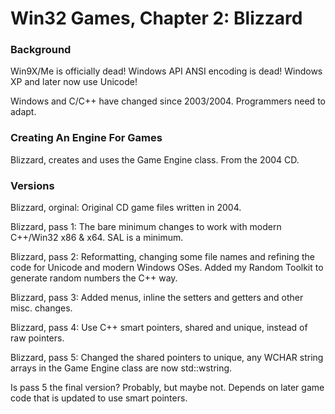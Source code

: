 # Win32 Games, Chapter 2: Blizzard

### Background

Win9X/Me is officially dead!  Windows API ANSI encoding is dead!  Windows XP and later now use Unicode!

Windows and C/C++ have changed since 2003/2004.  Programmers need to adapt.

### Creating An Engine For Games

Blizzard, creates and uses the Game Engine class.  From the 2004 CD.

### Versions

Blizzard, orginal: Original CD game files written in 2004.

Blizzard, pass 1: The bare minimum changes to work with modern C++/Win32 x86 & x64.  SAL is a minimum.

Blizzard, pass 2: Reformatting, changing some file names and refining the code for Unicode and modern Windows OSes.  Added my Random Toolkit to generate random numbers the C++ way.

Blizzard, pass 3: Added menus, inline the setters and getters and other misc. changes.

Blizzard, pass 4: Use C++ smart pointers, shared and unique, instead of raw pointers.

Blizzard, pass 5: Changed the shared pointers to unique, any WCHAR string arrays in the Game Engine class are now std::wstring.

Is pass 5 the final version?  Probably, but maybe not.  Depends on later game code that is updated to use smart pointers.